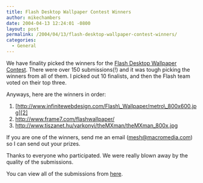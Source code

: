 ```yaml
---
title: Flash Desktop Wallpaper Contest Winners
author: mikechambers
date: 2004-04-13 12:24:01 -0800
layout: post
permalink: /2004/04/13/flash-desktop-wallpaper-contest-winners/
categories:
  - General
---
```



We have finality picked the winners for the [Flash Desktop Wallpaper Contest][1]. There were over 150 submissions(!) and it was tough picking the winners from all of them. I picked out 10 finalists, and then the Flash team voted on their top three.

Anyways, here are the winners in order:

1.  [http://www.infinitewebdesign.com/Flash\_Wallpaper/metro\_800x600.jpg][2]
2.  <http://www.frame7.com/flashwallpaper/>
3.  <http://www.tiszanet.hu/varkonyi/theMXman/theMXman_800x.jpg>

If you are one of the winners, send me an email (<mesh@macromedia.com>) so I can send out your prizes.

Thanks to everyone who participated. We were really blown away by the quality of the submissions.

You can view all of the submissions from [here][1].

 [1]: http://www.markme.com/mesh/archives/004575.cfm
 [2]: http://www.infinitewebdesign.com/Flash_Wallpaper/metro_800x600.jpg